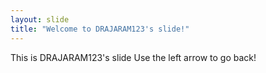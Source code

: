 ```yaml
---
layout: slide
title: "Welcome to DRAJARAM123's slide!"
---
```

This is DRAJARAM123's slide
Use the left arrow to go back!
